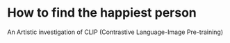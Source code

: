 # How to find the happiest person
 An Artistic investigation of CLIP (Contrastive Language-Image Pre-training)
